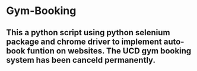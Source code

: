 # Gym-Booking
## This a python script using python selenium package and chrome driver to implement auto-book funtion on websites. The UCD gym booking system has been canceld permanently.
